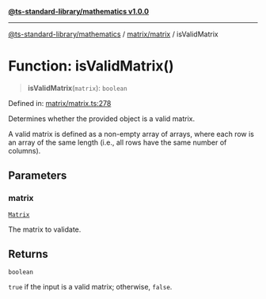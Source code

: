 [**@ts-standard-library/mathematics v1.0.0**](../../../README.md)

***

[@ts-standard-library/mathematics](../../../README.md) / [matrix/matrix](../README.md) / isValidMatrix

# Function: isValidMatrix()

> **isValidMatrix**(`matrix`): `boolean`

Defined in: [matrix/matrix.ts:278](https://github.com/gabaudette/ts-stdlib/blob/ea80ba1db09c741e99f8cb19e94e5a29b81b623b/packages/mathematics/src/matrix/matrix.ts#L278)

Determines whether the provided object is a valid matrix.

A valid matrix is defined as a non-empty array of arrays, where each row is an array
of the same length (i.e., all rows have the same number of columns).

## Parameters

### matrix

[`Matrix`](../type-aliases/Matrix.md)

The matrix to validate.

## Returns

`boolean`

`true` if the input is a valid matrix; otherwise, `false`.

